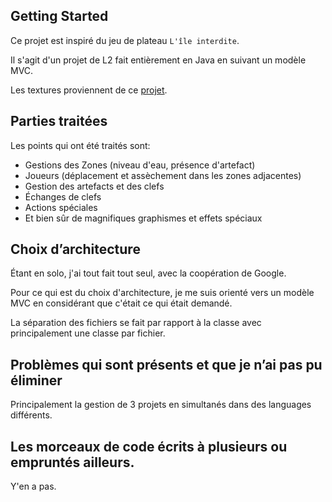 ## Getting Started

Ce projet est inspiré du jeu de plateau `L'île interdite`.

Il s'agit d'un projet de L2 fait entièrement en Java en suivant un modèle MVC.

Les textures proviennent de ce [projet](https://github.com/djdhm/ForbiddenIsland).

## Parties traitées

Les points qui ont été traités sont:

- Gestions des Zones (niveau d'eau, présence d'artefact)
- Joueurs (déplacement et assèchement dans les zones adjacentes)
- Gestion des artefacts et des clefs
- Échanges de clefs
- Actions spéciales
- Et bien sûr de magnifiques graphismes et effets spéciaux

## Choix d’architecture

Étant en solo, j'ai tout fait tout seul, avec la coopération de Google.

Pour ce qui est du choix d'architecture, je me suis orienté vers un modèle MVC en considérant que c'était ce qui était demandé.

La séparation des fichiers se fait par rapport à la classe avec principalement une classe par fichier.

## Problèmes qui sont présents et que je n’ai pas pu éliminer

Principalement la gestion de 3 projets en simultanés dans des languages différents.

## Les morceaux de code écrits à plusieurs ou empruntés ailleurs.

Y'en a pas.
